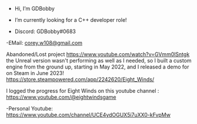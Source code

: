 - Hi, I’m GDBobby

- I’m currently looking for a C++ developer role!

- Discord: GDBobby#0683

-EMail: corey.w108@gmail.com

Abandoned/Lost project https://www.youtube.com/watch?v=GVmm0lSntgk
the Unreal version wasn't performing as well as I needed, so I built a custom engine from the ground up, starting in May 2022, and I released a demo for on Steam in June 2023! 
https://store.steampowered.com/app/2242620/Eight_Winds/

I logged the progress for Eight Winds on this youtube channel : https://www.youtube.com/@eightwindsgame


-Personal Youtube: https://www.youtube.com/channel/UCE4ydOGUX5i7uXX0-kFvpMw
